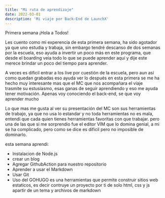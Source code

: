 ```yaml
---
title: "Mi ruta de aprendizaje"
date: 2022-03-01
description: 'Mi viaje por Back-End de LaunchX'
---
```


Primera semana
¡Hola a Todos!

Les cuento como mi experencia de esta primera semana, ha sido agotador ya que uno estudia y trabaja, sin embargo tendré descanso de dos semanas por la escuela, 
eso ayuda a invertir un poco más en este programa, que desde el boarding veia todo lo que se puede aprender aquí y dije este merece brindar un poco del tiempo para 
aprender.

A veces es dificil entrar a los live por cuestión de la escuela, pero aun así como quedan grabadas eso ayuda ver lo después en esta primera se me ha hecho muy interesante
mas que el MC que nos acompañara el viaje trasmite su estusiasmo, esas ganas de seguir aprendiendo y eso me ayuda tener motivación. Apenas voy conociendo el back-end, se que voy aprender mucho


Lo que mas me gusta al ver su presentación del MC son sus herramientas de trabajo, ya que no usa lo estandar y no toda herramientas no es mala, entendi que cada quien 
tienes herramientas favoritas con que trabajar. pero una de las que si me sorprendio fue el editor VIM que lo domina genial, a mi se ha complicado, pero como se dice 
es dificil pero no imposible de dominarlo.

esta semana aprendi:

- Instalacion de Node.js
- crear un blog
- Agregar GithubAction para nuestro repositorio
- Aprender a usar el Markdown
- Usar Git 
- Uso del GOHUGO es una herramientas que permite construir sitios web estaticos, es decir contruye un proyecto por ti de solo html, css y js apartir de un tema y archivos de markdown
